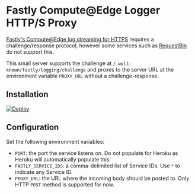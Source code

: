 # Fastly Compute@Edge Logger HTTP/S Proxy

[Fastly's Compute@Edge log streaming for HTTPS](https://docs.fastly.com/en/guides/compute-log-streaming-https) requires a challenge/response protocol, however some services such as [RequestBin](https://requestbin.com/) do not support this.

This small server supports the challenge at `/.well-known/fastly/logging/challenge` and proxes to the server URL at the environment variable `PROXY_URL` without a challenge-response.

## Installation

[![Deploy](https://www.herokucdn.com/deploy/button.svg)](https://heroku.com/deploy)

## Configuration

Set the following environment variables:

* `PORT`: the port the service listens on. Do not populate for Heroku as Heroku will automatically populate this.
* `FASTLY_SERVICE_IDS`: a comma-delimited list of Service IDs. Use `*` to indicate any Service ID.
* `PROXY_URL`: the URL where the incoming body should be posted to. Only HTTP `POST` method is supported for now.
